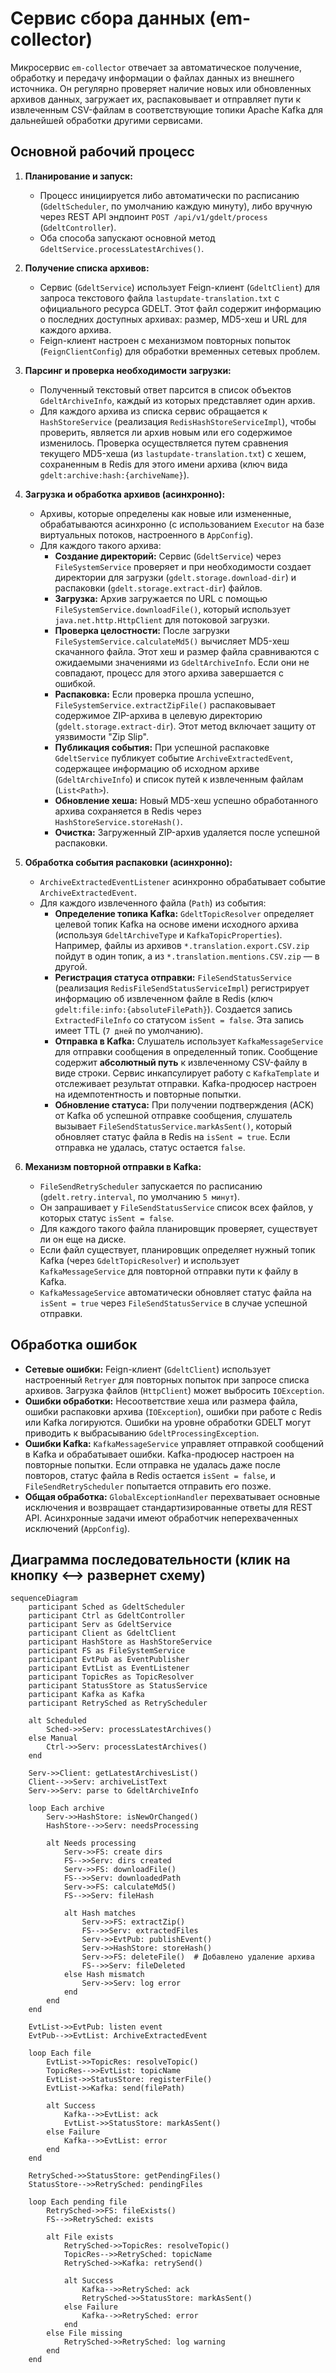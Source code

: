 # Сервис сбора данных (em-collector)

Микросервис `em-collector` отвечает за автоматическое получение, обработку и передачу информации о файлах данных из внешнего источника. Он регулярно проверяет наличие новых или обновленных архивов данных, загружает их, распаковывает и отправляет пути к извлеченным CSV-файлам в соответствующие топики Apache Kafka для дальнейшей обработки другими сервисами.

## Основной рабочий процесс

1.  **Планирование и запуск:**
    *   Процесс инициируется либо автоматически по расписанию (`GdeltScheduler`, по умолчанию каждую минуту), либо вручную через REST API эндпоинт `POST /api/v1/gdelt/process` (`GdeltController`).
    *   Оба способа запускают основной метод `GdeltService.processLatestArchives()`.

2.  **Получение списка архивов:**
    *   Сервис (`GdeltService`) использует Feign-клиент (`GdeltClient`) для запроса текстового файла `lastupdate-translation.txt` с официального ресурса GDELT. Этот файл содержит информацию о последних доступных архивах: размер, MD5-хеш и URL для каждого архива.
    *   Feign-клиент настроен с механизмом повторных попыток (`FeignClientConfig`) для обработки временных сетевых проблем.

3.  **Парсинг и проверка необходимости загрузки:**
    *   Полученный текстовый ответ парсится в список объектов `GdeltArchiveInfo`, каждый из которых представляет один архив.
    *   Для каждого архива из списка сервис обращается к `HashStoreService` (реализация `RedisHashStoreServiceImpl`), чтобы проверить, является ли архив новым или его содержимое изменилось. Проверка осуществляется путем сравнения текущего MD5-хеша (из `lastupdate-translation.txt`) с хешем, сохраненным в Redis для этого имени архива (ключ вида `gdelt:archive:hash:{archiveName}`).

4.  **Загрузка и обработка архивов (асинхронно):**
    *   Архивы, которые определены как новые или измененные, обрабатываются асинхронно (с использованием `Executor` на базе виртуальных потоков, настроенного в `AppConfig`).
    *   Для каждого такого архива:
        *   **Создание директорий:** Сервис (`GdeltService`) через `FileSystemService` проверяет и при необходимости создает директории для загрузки (`gdelt.storage.download-dir`) и распаковки (`gdelt.storage.extract-dir`) файлов.
        *   **Загрузка:** Архив загружается по URL с помощью `FileSystemService.downloadFile()`, который использует `java.net.http.HttpClient` для потоковой загрузки.
        *   **Проверка целостности:** После загрузки `FileSystemService.calculateMd5()` вычисляет MD5-хеш скачанного файла. Этот хеш и размер файла сравниваются с ожидаемыми значениями из `GdeltArchiveInfo`. Если они не совпадают, процесс для этого архива завершается с ошибкой.
        *   **Распаковка:** Если проверка прошла успешно, `FileSystemService.extractZipFile()` распаковывает содержимое ZIP-архива в целевую директорию (`gdelt.storage.extract-dir`). Этот метод включает защиту от уязвимости "Zip Slip".
        *   **Публикация события:** При успешной распаковке `GdeltService` публикует событие `ArchiveExtractedEvent`, содержащее информацию об исходном архиве (`GdeltArchiveInfo`) и список путей к извлеченным файлам (`List<Path>`).
        *   **Обновление хеша:** Новый MD5-хеш успешно обработанного архива сохраняется в Redis через `HashStoreService.storeHash()`.
        *   **Очистка:** Загруженный ZIP-архив удаляется после успешной распаковки.

5.  **Обработка события распаковки (асинхронно):**
    *   `ArchiveExtractedEventListener` асинхронно обрабатывает событие `ArchiveExtractedEvent`.
    *   Для каждого извлеченного файла (`Path`) из события:
        *   **Определение топика Kafka:** `GdeltTopicResolver` определяет целевой топик Kafka на основе имени исходного архива (используя `GdeltArchiveType` и `KafkaTopicProperties`). Например, файлы из архивов `*.translation.export.CSV.zip` пойдут в один топик, а из `*.translation.mentions.CSV.zip` — в другой.
        *   **Регистрация статуса отправки:** `FileSendStatusService` (реализация `RedisFileSendStatusServiceImpl`) регистрирует информацию об извлеченном файле в Redis (ключ `gdelt:file:info:{absoluteFilePath}`). Создается запись `ExtractedFileInfo` со статусом `isSent = false`. Эта запись имеет TTL (`7 дней` по умолчанию).
        *   **Отправка в Kafka:** Слушатель использует `KafkaMessageService` для отправки сообщения в определенный топик. Сообщение содержит **абсолютный путь** к извлеченному CSV-файлу в виде строки. Сервис инкапсулирует работу с `KafkaTemplate` и отслеживает результат отправки. Kafka-продюсер настроен на идемпотентность и повторные попытки.
        *   **Обновление статуса:** При получении подтверждения (ACK) от Kafka об успешной отправке сообщения, слушатель вызывает `FileSendStatusService.markAsSent()`, который обновляет статус файла в Redis на `isSent = true`. Если отправка не удалась, статус остается `false`.

6.  **Механизм повторной отправки в Kafka:**
    *   `FileSendRetryScheduler` запускается по расписанию (`gdelt.retry.interval`, по умолчанию `5 минут`).
    *   Он запрашивает у `FileSendStatusService` список всех файлов, у которых статус `isSent = false`.
    *   Для каждого такого файла планировщик проверяет, существует ли он еще на диске.
    *   Если файл существует, планировщик определяет нужный топик Kafka (через `GdeltTopicResolver`) и использует `KafkaMessageService` для повторной отправки пути к файлу в Kafka.
    *   `KafkaMessageService` автоматически обновляет статус файла на `isSent = true` через `FileSendStatusService` в случае успешной отправки.

## Обработка ошибок

*   **Сетевые ошибки:** Feign-клиент (`GdeltClient`) использует настроенный `Retryer` для повторных попыток при запросе списка архивов. Загрузка файлов (`HttpClient`) может выбросить `IOException`.
*   **Ошибки обработки:** Несоответствие хеша или размера файла, ошибки распаковки архива (`IOException`), ошибки при работе с Redis или Kafka логируются. Ошибки на уровне обработки GDELT могут приводить к выбрасыванию `GdeltProcessingException`.
*   **Ошибки Kafka:** `KafkaMessageService` управляет отправкой сообщений в Kafka и обрабатывает ошибки. Kafka-продюсер настроен на повторные попытки. Если отправка не удалась даже после повторов, статус файла в Redis остается `isSent = false`, и `FileSendRetryScheduler` попытается отправить его позже.
*   **Общая обработка:** `GlobalExceptionHandler` перехватывает основные исключения и возвращает стандартизированные ответы для REST API. Асинхронные задачи имеют обработчик неперехваченных исключений (`AppConfig`).

## Диаграмма последовательности (клик на кнопку ⟷ развернет схему)

```mermaid
sequenceDiagram
    participant Sched as GdeltScheduler
    participant Ctrl as GdeltController
    participant Serv as GdeltService
    participant Client as GdeltClient
    participant HashStore as HashStoreService
    participant FS as FileSystemService
    participant EvtPub as EventPublisher
    participant EvtList as EventListener
    participant TopicRes as TopicResolver
    participant StatusStore as StatusService
    participant Kafka as Kafka
    participant RetrySched as RetryScheduler

    alt Scheduled
        Sched->>Serv: processLatestArchives()
    else Manual
        Ctrl->>Serv: processLatestArchives()
    end

    Serv->>Client: getLatestArchivesList()
    Client-->>Serv: archiveListText
    Serv->>Serv: parse to GdeltArchiveInfo

    loop Each archive
        Serv->>HashStore: isNewOrChanged()
        HashStore-->>Serv: needsProcessing
        
        alt Needs processing
            Serv->>FS: create dirs
            FS-->>Serv: dirs created
            Serv->>FS: downloadFile()
            FS-->>Serv: downloadedPath
            Serv->>FS: calculateMd5()
            FS-->>Serv: fileHash
            
            alt Hash matches
                Serv->>FS: extractZip()
                FS-->>Serv: extractedFiles
                Serv->>EvtPub: publishEvent()
                Serv->>HashStore: storeHash()
                Serv->>FS: deleteFile()  # Добавлено удаление архива
                FS-->>Serv: fileDeleted
            else Hash mismatch
                Serv->>Serv: log error
            end
        end
    end

    EvtList->>EvtPub: listen event
    EvtPub-->>EvtList: ArchiveExtractedEvent
    
    loop Each file
        EvtList->>TopicRes: resolveTopic()
        TopicRes-->>EvtList: topicName
        EvtList->>StatusStore: registerFile()
        EvtList->>Kafka: send(filePath)
        
        alt Success
            Kafka-->>EvtList: ack
            EvtList->>StatusStore: markAsSent()
        else Failure
            Kafka-->>EvtList: error
        end
    end

    RetrySched->>StatusStore: getPendingFiles()
    StatusStore-->>RetrySched: pendingFiles
    
    loop Each pending file
        RetrySched->>FS: fileExists()
        FS-->>RetrySched: exists
        
        alt File exists
            RetrySched->>TopicRes: resolveTopic()
            TopicRes-->>RetrySched: topicName
            RetrySched->>Kafka: retrySend()
            
            alt Success
                Kafka-->>RetrySched: ack
                RetrySched->>StatusStore: markAsSent()
            else Failure
                Kafka-->>RetrySched: error
            end
        else File missing
            RetrySched->>RetrySched: log warning
        end
    end
```

